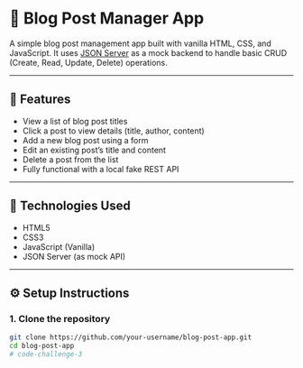 # 📝 Blog Post Manager App

A simple blog post management app built with vanilla HTML, CSS, and JavaScript. It uses [JSON Server](https://github.com/typicode/json-server) as a mock backend to handle basic CRUD (Create, Read, Update, Delete) operations.

---

## 🚀 Features

- View a list of blog post titles
- Click a post to view details (title, author, content)
- Add a new blog post using a form
- Edit an existing post’s title and content
- Delete a post from the list
- Fully functional with a local fake REST API

---

## 🧰 Technologies Used

- HTML5
- CSS3
- JavaScript (Vanilla)
- JSON Server (as mock API)

---

## ⚙️ Setup Instructions

### 1. Clone the repository

```bash
git clone https://github.com/your-username/blog-post-app.git
cd blog-post-app
# code-challenge-3
